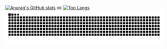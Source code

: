 [![Anurag's GitHub stats](https://github-readme-stats.vercel.app/api?username=saint-deity)](https://github.com/anuraghazra/github-readme-stats) ok    [![Top Langs](https://github-readme-stats.vercel.app/api/top-langs/?username=saint-deity&exclude_repo=github-readme-stats,anuraghazra.github.io)](https://github.com/anuraghazra/github-readme-stats)
![GitHub Snake dark](https://github.com/saint-deity/saint-deity/blob/output/github-contribution-grid-snake-dark.svg)
